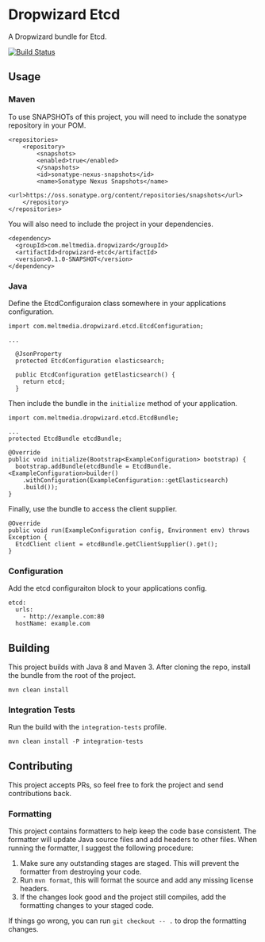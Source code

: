 # Dropwizard Etcd

A Dropwizard bundle for Etcd.

[![Build Status](https://travis-ci.org/meltmedia/dropwizard-etcd.svg)](https://travis-ci.org/meltmedia/dropwizard-etcd)

## Usage

### Maven

To use SNAPSHOTs of this project, you will need to include the sonatype repository in your POM.

```
<repositories>
    <repository>
        <snapshots>
        <enabled>true</enabled>
        </snapshots>
        <id>sonatype-nexus-snapshots</id>
        <name>Sonatype Nexus Snapshots</name>
        <url>https://oss.sonatype.org/content/repositories/snapshots</url>
    </repository>
</repositories>
```

You will also need to include the project in your dependencies.

```
<dependency>
  <groupId>com.meltmedia.dropwizard</groupId>
  <artifactId>dropwizard-etcd</artifactId>
  <version>0.1.0-SNAPSHOT</version>
</dependency>
```

### Java

Define the EtcdConfiguraion class somewhere in your applications configuration.

```
import com.meltmedia.dropwizard.etcd.EtcdConfiguration;

...

  @JsonProperty
  protected EtcdConfiguration elasticsearch;

  public EtcdConfiguration getElasticsearch() {
    return etcd;
  }
```

Then include the bundle in the `initialize` method of your application.

```
import com.meltmedia.dropwizard.etcd.EtcdBundle;

...
protected EtcdBundle etcdBundle;

@Override
public void initialize(Bootstrap<ExampleConfiguration> bootstrap) {
  bootstrap.addBundle(etcdBundle = EtcdBundle.<ExampleConfiguration>builder()
    .withConfiguration(ExampleConfiguration::getElasticsearch)
    .build());
}
```

Finally, use the bundle to access the client supplier.

```
@Override
public void run(ExampleConfiguration config, Environment env) throws Exception {
  EtcdClient client = etcdBundle.getClientSupplier().get();
}
```

### Configuration

Add the etcd configuraiton block to your applications config.

```
etcd:
  urls:
    - http://example.com:80
  hostName: example.com
```

## Building

This project builds with Java 8 and Maven 3.  After cloning the repo, install the bundle from the root of the project.

```
mvn clean install
```

### Integration Tests

Run the build with the `integration-tests` profile.

```
mvn clean install -P integration-tests
```

## Contributing

This project accepts PRs, so feel free to fork the project and send contributions back.

### Formatting

This project contains formatters to help keep the code base consistent.  The formatter will update Java source files and add headers to other files.  When running the formatter, I suggest the following procedure:

1. Make sure any outstanding stages are staged.  This will prevent the formatter from destroying your code.
2. Run `mvn format`, this will format the source and add any missing license headers.
3. If the changes look good and the project still compiles, add the formatting changes to your staged code.

If things go wrong, you can run `git checkout -- .` to drop the formatting changes. 
